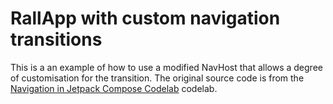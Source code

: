 # RallApp with custom navigation transitions

This is a an example of how to use a modified NavHost that allows a degree of customisation for the transition.
The original source code is from the
[Navigation in Jetpack Compose Codelab](https://developer.android.com/codelabs/jetpack-compose-navigation)
codelab.
